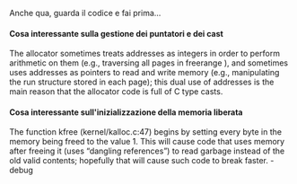 Anche qua, guarda il codice e fai prima...

#### Cosa interessante sulla gestione dei puntatori e dei cast
The allocator sometimes treats addresses as integers in order to perform arithmetic on them (e.g., traversing all pages in freerange ), and sometimes uses addresses as pointers to read and write memory (e.g., manipulating the run structure stored in each page); this dual use of addresses is the main reason that the allocator code is full of C type casts.

#### Cosa interessante sull'inizializzazione della memoria liberata
The function kfree (kernel/kalloc.c:47) begins by setting every byte in the memory being freed to the value 1. This will cause code that uses memory after freeing it (uses “dangling references”) to read garbage instead of the old valid contents; hopefully that will cause such code to break faster.
    - debug